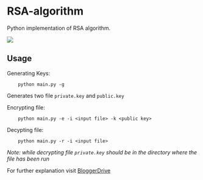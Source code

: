 # RSA-algorithm

Python implementation of RSA algorithm.

![](https://github.com/Master52/RSA-algorithm/blob/master/output.gif)

## Usage
Generating Keys:
```code
    python main.py -g
```
Generates two file `private.key` and `public.key`

Encrypting file:
```code
    python main.py -e -i <input file> -k <public key>
```

Decypting file:
```code
    python main.py -r -i <input file>
```
_Note: while decrypting file `private.key` should be in the directory where the file has been run_

For further explanation visit [BloggerDrive](https://www.bloggerdrive.com/understanding-and-implementing-rsa-algorithm-in-python/)

